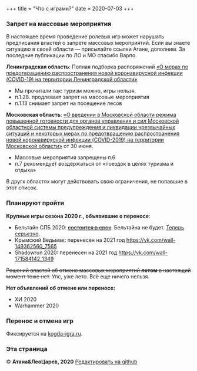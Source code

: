 +++
title = "Что с играми?"
date = 2020-07-03
+++

### Запрет на массовые мероприятия

В настоящее время проведение ролевых игр может нарушать предписания властей о запрете массовых мероприятий. Если вы знаете ситуацию в своей области — присылайте ссылки Атане, дополним. За последние публикации по ЛО и МО спасибо Варпо. 

**Ленинградская область**: Полная подборка распоряжений [«О мерах по предотвращению распространения новой коронавирусной инфекции (COVID-19) на территории Ленинградской области»](http://47.rospotrebnadzor.ru/documen)

* Мы прочитали так: туризм можно, игры нельзя.
* п.1.28. продлевает запрет на массовые мероприятия
* п.1.13 снимает запрет на посещение лесов

**Московская область**: [«О введении в Московской области режима повышенной готовности для органов управления и сил Московской областной системы предупреждения и ликвидации чрезвычайных ситуаций и некоторых мерах по предотвращению распространения новой коронавирусной инфекции (COVID-2019) на территории Московской области»](https://mosreg.ru/dokumenty/normotvorchestvo/prinyato-gubernatorom/postanovleniya/30-06-2020-18-11-48-postanovlenie-gubernatora-moskovskoy-oblasti-ot?utm_referrer=https%3A%2F%2Fmosreg.ru%2Fdokumenty%2Fnormotvorchestvo%2Fprinyato-gubernatorom%2Fpostanovleniya) от 30 июня.

* Массовые мероприятия запрещены п.6
* п.7 рекомендует воздержаться от «поездок в целях туризма и отдыха»

В другх областях могут действовать свою ограничения, не попавшие в этот список.

### Планируют пройти

**Крупные игры сезона 2020 г., объявившие о переносе**:

- Бельтайн СПБ 2020: <s>[состоится в срок](https://vk.com/beltain_spb?w=wall-86172036_7863)</s>. Бельтайна не будет. [Теперь серьезно](https://vk.com/wall-86172036_8082).
- Крымский Ведьмак: перенесен на 2021 год <https://vk.com/wall-149362560_7565>
- Shadowrun 2020: перенесен на 2021 год <https://vk.com/wall-171584142_1349>

<s>Решений властей об отмене массовых мероприятий **летом** в настоящий момент тоже нет.</s> Упс, уже лето. Всё еще ничего нельзя.

**Нет объявлений об отмене или переносе:**

- ХИ 2020
- Warhammer 2020


### Перенос и отмена игр

Фиксируется на [kogda-igra.ru](http://kogda-igra.ru/#mar). 

### Эта страница

© **Атана&ЛеоЦарев, 2020**
[Редактировать на github](https://github.com/leotsarev/corona-comcon/blob/master/content/cancel-games.md)
